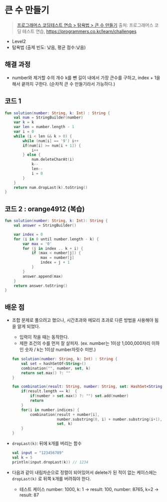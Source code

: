 # 큰 수 만들기

> [프로그래머스 코딩테스트 연습 > 탐욕법 > 큰 수 만들기](https://programmers.co.kr/learn/courses/30/lessons/42883)
> 출처: 프로그래머스 코딩 테스트 연습, https://programmers.co.kr/learn/challenges

- Level2
- 탐욕법 (출제 빈도: 낮음, 평균 점수:낮음)

## 해결 과정

- number와 제거할 수의 개수 k를 뺀 길이 내에서 가장 큰수를 구하고, index + 1을 해서 끝까지 구한다. (순차적 큰 수 만들기라서 가능하다.)

## 코드 1

```kotlin
fun solution(number: String, k: Int) : String {
    val num = StringBuilder(number)
    var k = k
    var len = number.length - 1
    var i = 0
    while (i < len && k > 0) {
        while (num[i] == '9') i++
        if(num[i] >= num[i + 1]) {
            i++
        } else {
            num.deleteCharAt(i)
            k--
            len--
            i = 0
        }
    }
    return num.dropLast(k).toString()
}
```

## 코드 2 : orange4912 (복습)

```kotlin
fun solution(number: String, k: Int): String {
    val answer = StringBuilder()

    var index = 0
    for (i in 0 until number.length - k) {
        var max = '0'
        for (j in index .. k + i) {
            if (max < number[j]) {
                max = number[j]
                index = j + 1
            }
        }
        answer.append(max)
    }
    return answer.toString()
}
```

## 배운 점

- 조합 문제로 풀으려고 했으나, 시간초과와 메모리 초과로 다른 방법을 사용해야 됨을 알게 되었다.

  - 입력이 작을 때는 동작한다.
  - 제한 조건의 수를 먼저 잘 살피자. (ex. number는 1이상 1,000,000자리 이하인 숫자 / k는 1이상 number자릿수 미만.)

  ```kotlin
  fun solution(number: String, k: Int) : String {
      val set = hashSetOf<String>()
      combination("", number, set, k)
      return set.max() ?: ""
  }

  fun combination(result: String, number: String, set: HashSet<String>, k: Int) {
      if(result.length == k)  {
          if(number > set.max() ?: "") set.add(number)
          return
      }
      for(i in number.indices) {
          combination(result + number[i],
                      number.substring(0, i) + number.substring(i+1),
                      set, k)
      }
  }
  ```

- `dropLast(k)`: 뒤에 k개를 버리는 함수

  ```kotlin
  val input = "123456789"
  val k = 5
  println(input.dropLast(k)) // 1234
  ```

- 다음과 같이 내림차순으로 정렬이 되어있어서 delete가 된 적이 없는 케이스에는 `dropLast(k)` 로 뒤쪽 k개를 버려줘야 한다.
  - 테스트 케이스 number: 1000, k: 1 -> result: 100, number: 8765, k=2 -> result: 87
